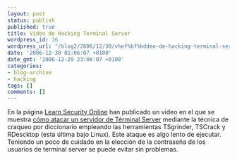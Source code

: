 ```yaml
---
layout: post
status: publish
published: true
title: Vídeo de Hacking Terminal Server
wordpress_id: 16
wordpress_url: "/blog2/2006/12/30/v%ef%bf%bddeo-de-hacking-terminal-server/"
date: '2006-12-30 01:06:07 +0100'
date_gmt: '2006-12-29 23:06:07 +0100'
categories:
- blog-archive
- hacking
tags: []
comments: []
---
```

<p>En la página <a href="http://www.learsecurityonline.com">Learn Security Online</a> han publicado un vídeo en el que se muestra <a href="http://www.learnsecurityonline.com/vid/TermServHacking/TermServ-RDP-Cracking1.html">cómo atacar un servidor de Términal Server</a> mediante la técnica de craqueo por diccionario empleando las herramientas TSgrinder, TSCrack y RDescktop (esta última bajo Linux). Este ataque es algo lento de ejecutar. Teniendo un poco de cuidado en la elección de la contraseña de los usuarios de terminal server se puede evitar sin problemas.</p>
